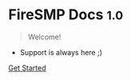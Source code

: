 # FireSMP Docs <small>1.0</small>

> Welcome!

- Support is always here ;)

[Get Started](#homepage)
